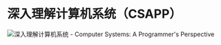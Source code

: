 # 深入理解计算机系统（CSAPP）



![&#x6DF1;&#x5165;&#x7406;&#x89E3;&#x8BA1;&#x7B97;&#x673A;&#x7CFB;&#x7EDF; - Computer Systems: A Programmer&apos;s Perspective](.gitbook/assets/shen-ru-li-jie-ji-suan-ji-xi-tong-yuan-shu-di-3-ban-.pdf..2020092219095231900.png)



